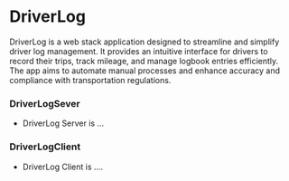 # DriverLog
DriverLog is a web stack application designed to streamline and simplify driver log management. It provides an intuitive interface for drivers to record their trips, track mileage, and manage logbook entries efficiently. The app aims to automate manual processes and enhance accuracy and compliance with transportation regulations.

### DriverLogSever
- DriverLog Server is ...

### DriverLogClient
- DriverLog Client is ....
